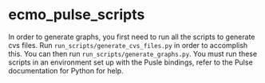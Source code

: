 # ecmo_pulse_scripts

In order to generate graphs, you first need to run all the scripts to generate cvs files. Run `run_scripts/generate_cvs_files.py`
in order to accomplish this. You can then run `run_scripts/generate_graphs.py`. You must run these scripts in an environment set up with the Pusle bindings, refer to the Pulse documentation for Python for help.

